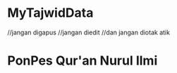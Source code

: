 # MyTajwidData
//jangan digapus
//jangan diedit
//dan jangan diotak atik
# PonPes Qur'an Nurul Ilmi
